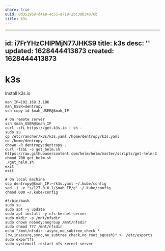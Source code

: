```yaml
---
share: true
uuid: 8d351969-d4a8-4c55-a718-2bc39b34076b
title: k3s
---
```

---
id: i7FrYHzCHlPMjN77JHKS9
title: k3s
desc: ''
updated: 1628444413873
created: 1628444413873
---
# k3s
Install k3s.io

    mah_IP=192.168.3.186
    mah_USER=dentropy
    ssh-copy-id $mah_USER@$mah_IP
    
    # On remote server
    ssh $mah_USER@$mah_IP
    curl -sfL https://get.k3s.io | sh -
    sudo su
    cp /etc/rancher/k3s/k3s.yaml /home/dentropy/k3s.yaml
    cd /home/dentropy
    chown -R dentropy:dentropy .
    curl -fsSL -o get_helm.sh https://raw.githubusercontent.com/helm/helm/master/scripts/get-helm-3
    chmod 700 get_helm.sh
    ./get_helm.sh
    exit
    exit
    
    # On local machine
    scp dentropy@$mah_IP:~/k3s.yaml ~/.kube/config
    sed -i -e "s/127.0.0.1/$mah_IP/g" ~/.kube/config
    chmod 600 ~/.kube/config

    #!/bin/bash
    sudo su
    sudo apt -y update
    sudo apt install -y nfs-kernel-server
    sudo mkdir -p /mnt/nfsdir
    sudo chown nobody:nogroup /mnt/nfsdir
    sudo chmod 777 /mnt/nfsdir
    echo "/mnt/nfsdir -async,no_subtree_check *(rw,insecure,sync,no_subtree_check,no_root_squash)" >  /etc/exports
    sudo exportfs
    sudo systemctl restart nfs-kernel-server
